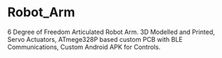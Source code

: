 # Robot_Arm
6 Degree of Freedom Articulated Robot Arm. 3D Modelled and Printed, Servo Actuators, ATmege328P based custom PCB with BLE Communications, Custom Android APK for Controls.
